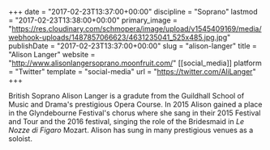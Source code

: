 +++
date = "2017-02-23T13:37:00+00:00"
discipline = "Soprano"
lastmod = "2017-02-23T13:38:00+00:00"
primary_image = "https://res.cloudinary.com/schmopera/image/upload/v1545409169/media/webhook-uploads/1487857066623/4631235041_525x485.jpg.jpg"
publishDate = "2017-02-23T13:37:00+00:00"
slug = "alison-langer"
title = "Alison Langer"
website = "http://www.alisonlangersoprano.moonfruit.com/"
[[social_media]]
platform = "Twitter"
template = "social-media"
url = "https://twitter.com/AliLanger"
+++

British Soprano Alison Langer is a gradute from the Guildhall School of Music and Drama's prestigious Opera Course. In 2015 Alison gained a place in the Glyndebourne Festival's chorus where she sang in their 2015 Festival and Tour and the 2016 festival, singing the role of the Bridesmaid in *Le Nozze di Figaro* Mozart. Alison has sung in many prestigious venues as a soloist.  
